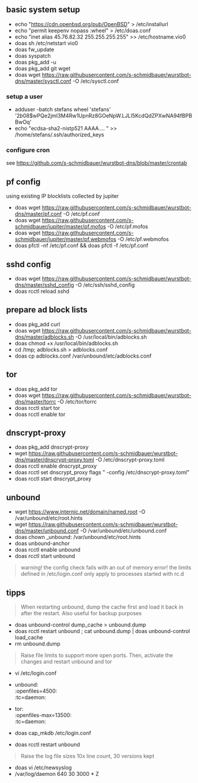 ## basic system setup
* echo "https://cdn.openbsd.org/pub/OpenBSD" > /etc/installurl
* echo "permit keepenv nopass :wheel" > /etc/doas.conf
* echo "inet alias 45.76.82.32 255.255.255.255" >> /etc/hostname.vio0
* doas sh /etc/netstart vio0
* doas fw_update
* doas syspatch
* doas pkg_add -u
* doas pkg_add git wget
* doas wget https://raw.githubusercontent.com/s-schmidbauer/wurstbot-dns/master/sysctl.conf -O /etc/sysctl.conf

### setup a user
* adduser -batch stefans wheel 'stefans' '$2b$08$wPQe2jmI3M4Rw1UpnRz8GOeNpW.LJLl5KcdQdZPXwNA94fBPBBwOq'
* echo "ecdsa-sha2-nistp521 AAAA.... " >> /home/stefans/.ssh/authorized_keys

### configure cron
see https://github.com/s-schmidbauer/wurstbot-dns/blob/master/crontab

## pf config
using existing IP blocklists collected by jupiter
* doas wget https://raw.githubusercontent.com/s-schmidbauer/wurstbot-dns/master/pf.conf -O /etc/pf.conf
* doas wget https://raw.githubusercontent.com/s-schmidbauer/jupiter/master/pf.mofos -O /etc/pf.mofos
* doas wget https://raw.githubusercontent.com/s-schmidbauer/jupiter/master/pf.webmofos -O /etc/pf.webmofos
* doas pfctl -nf /etc/pf.conf && doas pfctl -f /etc/pf.conf

## sshd config
* doas wget https://raw.githubusercontent.com/s-schmidbauer/wurstbot-dns/master/sshd_config -O /etc/ssh/sshd_config
* doas rcctl reload sshd

## prepare ad block lists
* doas pkg_add curl
* doas wget https://raw.githubusercontent.com/s-schmidbauer/wurstbot-dns/master/adblocks.sh -O /usr/local/bin/adblocks.sh
* doas chmod +x /usr/local/bin/adblocks.sh
* cd /tmp; adblocks.sh > adblocks.conf
* doas cp adblocks.conf /var/unbound/etc/adblocks.conf

## tor
* doas pkg_add tor
* doas wget https://raw.githubusercontent.com/s-schmidbauer/wurstbot-dns/master/torrc -O /etc/tor/torrc
* doas rcctl start tor
* doas rcctl enable tor

## dnscrypt-proxy 
* doas pkg_add dnscrypt-proxy
* wget https://raw.githubusercontent.com/s-schmidbauer/wurstbot-dns/master/dnscrypt-proxy.toml -O /etc/dnscrypt-proxy.toml
* doas rcctl enable dnscrypt_proxy
* doas rcctl set dnscrypt_proxy flags " -config /etc/dnscrypt-proxy.toml"
* doas rcctl start dnscrypt_proxy

## unbound 
* wget https://www.internic.net/domain/named.root -O /var/unbound/etc/root.hints
* wget https://raw.githubusercontent.com/s-schmidbauer/wurstbot-dns/master/unbound.conf -O /var/unbound/etc/unbound.conf
* doas chown _unbound: /var/unbound/etc/root.hints
* doas unbound-anchor
* doas rcctl enable unbound
* doas rcctl start unbound

> warning! the config check fails with an out of memory error!
> the limits defined in /etc/login.conf only apply to processes started with rc.d

## tipps
> When restarting unbound, dump the cache first and load it back in after the restart. Also useful for backup purposes
* doas unbound-control dump_cache > unbound.dump
* doas rcctl restart unbound ; cat unbound.dump | doas unbound-control load_cache
* rm unbound.dump

> Raise file limits to support more open ports. Then, activate the changes and restart unbound and tor
* vi /etc/login.conf
* unbound:\
        :openfiles=4500:\
        :tc=daemon:
* tor:\
        :openfiles-max=13500:\
        :tc=daemon:       
        
* doas cap_mkdb /etc/login.conf

* doas rcctl restart unbound

> Raise the log file sizes 10x line count, 30 versions kept
* doas vi /etc/newsyslog
* /var/log/daemon                         640  30    3000 *     Z
